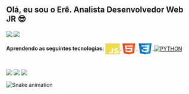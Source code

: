 ## Olá, eu sou o Erê. Analista Desenvolvedor Web JR 😎

 <div>
  <a href="https://github.com/ereom">
   <a href="https://github.com/ereom">
   <img align="center" src="https://github-readme-stats.vercel.app/api?username=ereom&show_icons=true&theme=slateorange&&hide=prs,issues,contribsinclude_all_commits=true&count_private=true"/>
   <img align="center" src="https://github-readme-stats.vercel.app/api/top-langs/?username=ereom&layout=compact&theme=slateorange"/>
  </a>

</div>
<div style="display: inline_block"><br> <strong>Aprendendo as seguintes tecnologias: </strong> <a href="https://github.com/ereom">
  <img align="center" alt="Js" height="30" width="40" src="https://raw.githubusercontent.com/devicons/devicon/master/icons/javascript/javascript-plain.svg"> 
  <img align="center" alt="HTML" height="30" width="40" src="https://raw.githubusercontent.com/devicons/devicon/master/icons/html5/html5-original.svg">
  <img align="center" alt="CSS" height="30" width="40" src="https://raw.githubusercontent.com/devicons/devicon/master/icons/css3/css3-original.svg">
  <img align="center" alt="PYTHON" height="30" width="40" src="https://cdn.jsdelivr.net/gh/devicons/devicon/icons/python/python-original.svg">
          
</div>
 
 <br>
 
  ### 
 
<div> 
    <a href="https://instagram.com/ere_om" target="_blank"><img src="https://img.shields.io/badge/-Instagram-%23E4405F?style=for-the-badge&logo=instagram&logoColor=white" target="_blank"></a>
  <a href = "mailto:eremagalhaes@gmail.com"><img src="https://img.shields.io/badge/-Gmail-%23333?style=for-the-badge&logo=gmail&logoColor=white" target="_blank"></a>
  <a href="https://www.linkedin.com/in/ereom" target="_blank"><img src="https://img.shields.io/badge/-LinkedIn-%230077B5?style=for-the-badge&logo=linkedin&logoColor=white" target="_blank"></a> 
 
  ![Snake animation](https://github.com/ereom/ereom/blob/output/github-contribution-grid-snake.svg)
</div>
